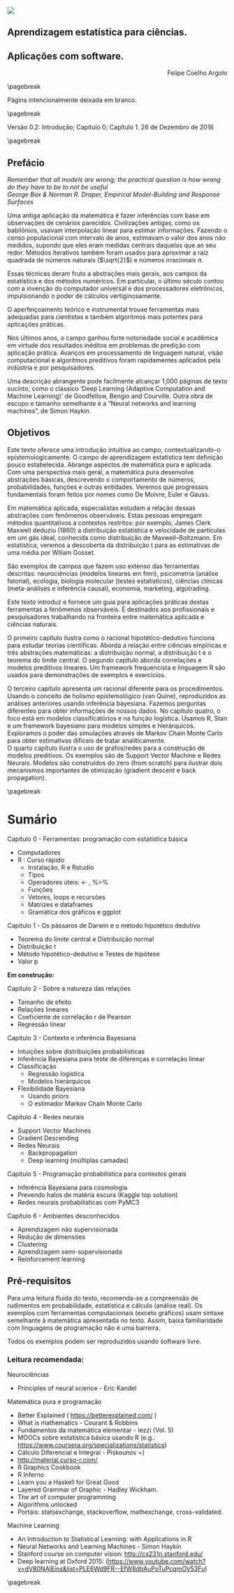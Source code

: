 ![](images/0-intro-cover.png)  

## Aprendizagem estatística para ciências.

## Aplicações com software.

<div style="text-align: right"> Felipe Coelho Argolo </div>

\pagebreak

Página intencionalmente deixada em branco.

\pagebreak

Versão 0.2: Introdução; Capítulo 0; Capítulo 1.
26 de Dezembro de 2018

\pagebreak


## Prefácio

*Remember that all models are wrong; the practical question is how wrong do they have to be to not be useful*  
*George Box & Norman R. Draper, Empirical Model-Building and Response Surfaces* 

Uma antiga aplicação da matemática é fazer inferências com base em observações de cenários parecidos. Civilizações antigas, como os babilônios, usavam interpolação linear para estimar informações. Fazendo o censo populacional com intervalo de anos, estimavam o valor dos anos não medidos, supondo que eles eram medidas centrais daquelas que ao seu redor. 
Métodos iterativos também foram usados para aproximar a raiz quadrada de números naturais ($\sqrt{2}$) e números irracionais $\pi$.  
  
Essas técnicas deram fruto a abstrações mais gerais, aos campos da estatística e dos métodos numéricos. Em particular, o último século contou com a invenção do computador universal e dos processadores eletrônicos, impulsionando o poder de cálculos vertiginosamente. 

O aperfeiçoamento teórico e instrumental trouxe ferramentas mais adequadas para cientistas e também algoritmos mais potentes para aplicações práticas.
   
Nos últimos anos, o campo ganhou forte notoriedade social e acadêmica em virtude dos resultados inéditos em problemas de predição com aplicação prática. Avanços em processamento de linguagem natural, visão computacional e algoritmos preditivos foram rapidamentes aplicados pela indústria e por pesquisadores.  

Uma descrição abrangente pode facilmente alcançar 1,000 páginas de texto sucinto, como o clássico ‘Deep Learning (Adaptive Computation and Machine Learning)’ de Goodfellow, Bengio and Courville. Outra obra de escopo e tamanho semelhante é a “Neural networks and learning machines”, de Simon Haykin.  

## Objetivos

Este texto oferece uma introdução intuitiva ao campo, contextualizando-o epistemologicamente. O campo de aprendizagem estatística tem definição pouco estabelecida. Abrange aspectos de matemática pura e aplicada. Com uma perspectiva mais geral, a matemática pura desenvolve abstrações básicas, descrevendo o comportamento de números, probabilidades, funções e outras entidades. Veremos que progressos fundamentais foram feitos por nomes como De Moivre, Euler e Gauss.   

Em matemática aplicada, especialistas estudam a relação dessas abstrações com fenômenos observáveis. Estas pessoas empregam métodos quantitativos a contextos restritos: por exemplo,  James Clerk Maxwell deduziu (1860) a distribuição estatística e velocidade de partículas em um gás ideal, conhecida como distribuição de Maxwell–Boltzmann. Em estatística, veremos a descoberta da distribuição t para as estimativas de uma média por Wlliam Gosset.  

São exemplos de campos que fazem uso extenso das ferramentas descritas: neurociências (modelos lineares em fmri), psicometria (análise fatorial), ecologia, biologia molecular (testes estatísticos), ciências clínicas (meta-análises e inferência causal), economia, marketing, algotrading.  

Este texto introduz e fornece um guia para aplicações práticas destas ferramentas a fenômenos observáveis. É destinados aos profissionais e pesquisadores trabalhando na fronteira entre matemática aplicada e ciências naturais.   

O primeiro capítulo ilustra como o racional hipotético-dedutivo funciona para estudar teorias científicas. Aborda a relação entre ciências empíricas e três abstrações matemáticas: a distribuição normal, a distribuição t e o teorema do limite central.  O segundo capítulo aborda correlações e modelos preditivos lineares. Um framework frequencista e linguagem R são usados para demonstrações de exemplos e exercícios.  

O terceiro capítulo apresenta um racional diferente para os procedimentos. Usando o conceito de holismo epistemológico (van Quine), reproduzidos as análises anteriores usando inferência bayesiana. Fazemos perguntas diferentes para obter informações de nossos dados. No capítulo quatro, o foco está em modelos classificatórios e na função logística. Usamos R, Stan e um framework bayesiano para modelos simples e hierárquicos. Exploramos o poder das simulações através de Markov Chain Monte Carlo para obter estimativas difíceis de tratar analiticamente.  
O quarto capítulo ilustra o uso de grafos/redes para a construção de modelos preditivos. Os exemplos são de Support Vector Machine e Redes Neurais. Modelos são construídos do zero (from scratch) para ilustrar dois mecanismos importantes de otimização (gradient descent e back propagation).  

\pagebreak

# Sumário

Capítulo 0 - Ferramentas: programação com estatística básica   

* Computadores
* R : Curso rápido
  * Instalação, R e Rstudio
  * Tipos
  * Operadores úteis: <- , %>%
  * Funções
  * Vetores, loops e recursões
  *  Matrizes e dataframes
  * Gramática dos gráficos e ggplot

Capítulo 1 - Os pássaros de Darwin e o método hipotético dedutivo  

* Teorema do limite central e Distribuição normal
* Distribuição t
* Método hipotético-dedutivo e Testes de hipótese
* Valor p

**Em construção:**  

Capítulo 2 - Sobre a natureza das relações

* Tamanho de efeito
* Relações lineares
* Coeficiente de correlação r de Pearson
* Regressão linear


Capítulo 3 - Contexto e inferência Bayesiana  

* Intuições sobre distribuições probabilísticas
* Inferência Bayesiana para teste de diferenças e correlação linear
* Classificação
  * Regressão logística
  * Modelos hierárquicos
* Flexibilidade Bayesiana
  * Usando priors
  * O estimador Markov Chain Monte Carlo

Capítulo 4 - Redes neurais  

* Support Vector Machines
* Gradient Descending
* Redes Neurais
  * Backpropagation
  * Deep learning (múltiplas camadas)

Capítulo 5 - Programação probabilística para contextos gerais  

* Inferência Bayesiana para cosmologia
* Prevendo halos de matéria escura (Kaggle top solution)
* Redes neurais probabilísticas com PyMC3

Capítulo 6 - Ambientes desconhecidos  

* Aprendizagem não supervisionada
* Redução de dimensões 
* Clustering
* Aprendizagem semi-supervisionada
* Reinforcement learning


## Pré-requisitos

Para uma leitura fluida do texto, recomenda-se a compreensão de rudimentos em probabilidade, estatística e cálculo (análise real). Os exemplos com ferramentas computacionais (exceto gráficos) usam sintaxe semelhante à matemática apresentada no texto. Assim, baixa familiaridade com linguagens de programação não é uma barreira. 

Todos os exemplos podem ser reproduzidos usando software livre.

### Leitura recomendada:

Neurociências  

* Principles of neural science - Eric Kandel

Matemática pura e programação  

* Better Explained ( https://betterexplained.com/ )
* What is mathematics - Courant & Robbins
* Fundamentos da matemática elementar - Iezzi (Vol. 5)
* MOOCs sobre estatística básica usando R (e.g.: https://www.coursera.org/specializations/statistics)
* Cálculo Diferencial e Integral - Piskounov =)
* http://material.curso-r.com/
* R Graphics Cookbook
* R Inferno
* Learn you a Haskell for Great Good
* Layered Grammar of Graphic - Hadley Wickham.
* The art of computer programming
* Algorithms unlocked
* Portais: statsexchange, stackoverflow, mathexchange, cross-validated.
 
Machine Learning  

* An Introduction to Statistical Learning: with Applications in R
* Neural Networks and Learning Machines - Simon Haykin
* Stanford course on computer vision: http://cs231n.stanford.edu/
* Deep learning at Oxford 2015: (https://www.youtube.com/watch?v=dV80NAlEins&list=PLE6Wd9FR--EfW8dtjAuPoTuPcqmOV53Fu) 

\pagebreak